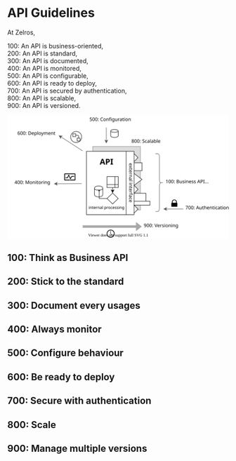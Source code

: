 # API Guidelines

At Zelros,

100: An API is business-oriented,<br/>
200: An API is standard,<br/>
300: An API is documented,<br/>
400: An API is monitored,<br/>
500: An API is configurable,<br/>
600: An API is ready to deploy,<br/>
700: An API is secured by authentication,<br/>
800: An API is scalable,<br/>
900: An API is versioned.

![Toc schema](./imgs/toc_schema.svg)


## 100: Think as Business API



## 200: Stick to the standard



## 300: Document every usages



## 400: Always monitor



## 500: Configure behaviour



## 600: Be ready to deploy



## 700: Secure with authentication



## 800: Scale



## 900: Manage multiple versions


